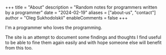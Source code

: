 +++
title = "About"
description = "Random notes for programmers written by a programmer"
date = "2024-02-19"
aliases = ["about-us", "contact"]
author = "Oleg Sukhodolskii"
enableComments = false
+++

I'm a programmer who loves the programming.

The site is an attempt to document some findings and thoughts I find useful to be able to fine them again easily and with hope someone else will benefit from this too.